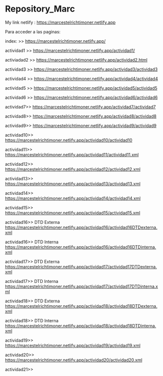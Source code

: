 # Repository_Marc
My link netlify : https://marcestelrichtimoner.netlify.app

Para acceder a las paginas: 

index: >> https://marcestelrichtimoner.netlify.app/
  
  actividad1 >> https://marcestelrichtimoner.netlify.app/actividad1/
  
  activiadad2 >> https://marcestelrichtimoner.netlify.app/actividad2.html
  
  actividad3 >> https://marcestelrichtimoner.netlify.app/actividad3/actividad3
  
  actividad4 >> https://marcestelrichtimoner.netlify.app/actividad4/actividad4
  
  actividad5 >> https://marcestelrichtimoner.netlify.app/actividad5/actividad5
  
  actividad6 >> https://marcestelrichtimoner.netlify.app/actividad6/actividad6
  
  actividad7>> https://marcestelrichtimoner.netlify.app/actividad7/actividad7

actividad8>> https://marcestelrichtimoner.netlify.app/actividad8/actividad8

actividad9>> https://marcestelrichtimoner.netlify.app/actividad9/actividad9

actividad10>> https://marcestelrichtimoner.netlify.app/actividad10/actividad10 

actividad11>> https://marcestelrichtimoner.netlify.app/actividad11/actividad11.xml

actividad12>> https://marcestelrichtimoner.netlify.app/actividad12/actividad12.xml

actividad13>> https://marcestelrichtimoner.netlify.app/actividad13/actividad13.xml

actividad14>> https://marcestelrichtimoner.netlify.app/actividad14/actividad14.xml

actividad15>> https://marcestelrichtimoner.netlify.app/actividad15/actividad15.xml

actividad16>> DTD Externa https://marcestelrichtimoner.netlify.app/actividad16/actividad16DTDexterna.xml

actividad16>> DTD Interna https://marcestelrichtimoner.netlify.app/actividad16/actividad16DTDinterna.xml

actividad17>> DTD Externa https://marcestelrichtimoner.netlify.app/actividad17/actividad17DTDexterna.xml

actividad17>> DTD Interna https://marcestelrichtimoner.netlify.app/actividad17/actividad17DTDinterna.xml

actividad18>> DTD Externa https://marcestelrichtimoner.netlify.app/actividad18/actividad18DTDexterna.xml

actividad18>> DTD Interna https://marcestelrichtimoner.netlify.app/actividad18/actividad18DTDinterna.xml

actividad19>> https://marcestelrichtimoner.netlify.app/actividad19/actividad19.xml

actividad20>> https://marcestelrichtimoner.netlify.app/actividad20/actividad20.xml

actividad21>> 
